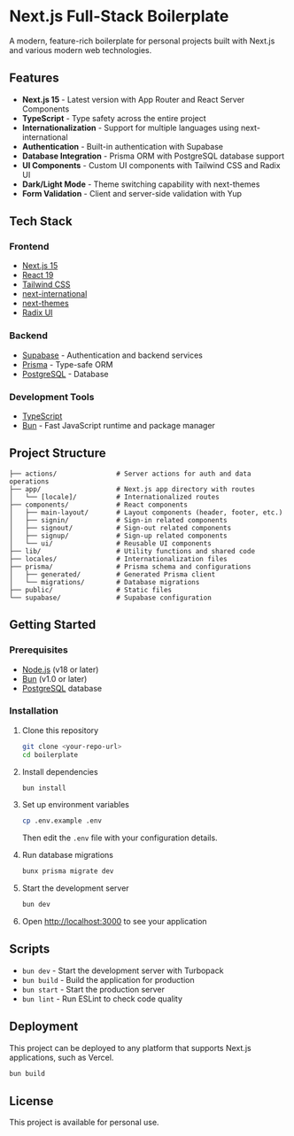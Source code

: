 # Next.js Full-Stack Boilerplate

A modern, feature-rich boilerplate for personal projects built with Next.js and various modern web technologies.

## Features

- **Next.js 15** - Latest version with App Router and React Server Components
- **TypeScript** - Type safety across the entire project
- **Internationalization** - Support for multiple languages using next-international
- **Authentication** - Built-in authentication with Supabase
- **Database Integration** - Prisma ORM with PostgreSQL database support
- **UI Components** - Custom UI components with Tailwind CSS and Radix UI
- **Dark/Light Mode** - Theme switching capability with next-themes
- **Form Validation** - Client and server-side validation with Yup

## Tech Stack

### Frontend
- [Next.js 15](https://nextjs.org/)
- [React 19](https://react.dev/)
- [Tailwind CSS](https://tailwindcss.com/)
- [next-international](https://github.com/QuiiBz/next-international)
- [next-themes](https://github.com/pacocoursey/next-themes)
- [Radix UI](https://www.radix-ui.com/)

### Backend
- [Supabase](https://supabase.com/) - Authentication and backend services
- [Prisma](https://www.prisma.io/) - Type-safe ORM
- [PostgreSQL](https://www.postgresql.org/) - Database

### Development Tools
- [TypeScript](https://www.typescriptlang.org/)
- [Bun](https://bun.sh/) - Fast JavaScript runtime and package manager

## Project Structure

```
├── actions/               # Server actions for auth and data operations
├── app/                   # Next.js app directory with routes
│   └── [locale]/          # Internationalized routes
├── components/            # React components
│   ├── main-layout/       # Layout components (header, footer, etc.)
│   ├── signin/            # Sign-in related components
│   ├── signout/           # Sign-out related components
│   ├── signup/            # Sign-up related components
│   └── ui/                # Reusable UI components
├── lib/                   # Utility functions and shared code
├── locales/               # Internationalization files
├── prisma/                # Prisma schema and configurations
│   ├── generated/         # Generated Prisma client
│   └── migrations/        # Database migrations
├── public/                # Static files
└── supabase/              # Supabase configuration
```

## Getting Started

### Prerequisites

- [Node.js](https://nodejs.org/) (v18 or later)
- [Bun](https://bun.sh/) (v1.0 or later)
- [PostgreSQL](https://www.postgresql.org/) database

### Installation

1. Clone this repository
   ```bash
   git clone <your-repo-url>
   cd boilerplate
   ```

2. Install dependencies
   ```bash
   bun install
   ```

3. Set up environment variables
   ```bash
   cp .env.example .env
   ```
   Then edit the `.env` file with your configuration details.

4. Run database migrations
   ```bash
   bunx prisma migrate dev
   ```

5. Start the development server
   ```bash
   bun dev
   ```

6. Open [http://localhost:3000](http://localhost:3000) to see your application

## Scripts

- `bun dev` - Start the development server with Turbopack
- `bun build` - Build the application for production
- `bun start` - Start the production server
- `bun lint` - Run ESLint to check code quality

## Deployment

This project can be deployed to any platform that supports Next.js applications, such as Vercel.

```bash
bun build
```

## License

This project is available for personal use.